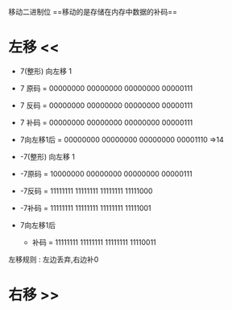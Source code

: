 移动二进制位
==移动的是存储在内存中数据的补码==

# 左移 <<

+ 7(整形) 向左移 1
+ 7 原码 = 00000000 00000000 00000000 00000111
+ 7 反码 = 00000000 00000000 00000000 00000111
+ 7 补码 = 00000000 00000000 00000000 00000111
+ 7向左移1后 =  00000000 00000000 00000000 00001110 =>14

+ -7(整形) 向左移 1
+ -7原码 = 10000000 00000000 00000000 00000111
+ -7反码 = 11111111 11111111 11111111 11111000
+ -7补码 = 11111111 11111111 11111111 11111001
+ 7向左移1后
	+ 补码 = 11111111 11111111 11111111 11110011

左移规则 : 左边丢弃,右边补0



# 右移 >>
